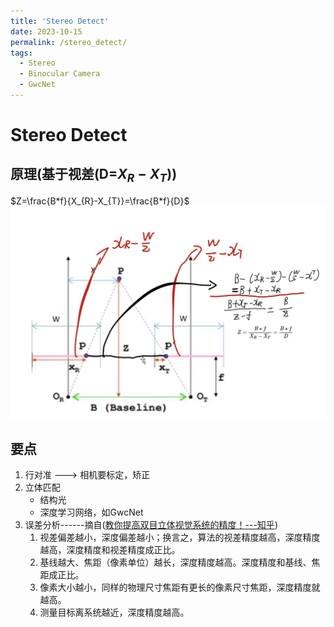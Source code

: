 ```yaml
---
title: 'Stereo Detect'
date: 2023-10-15
permalink: /stereo_detect/
tags:
  - Stereo
  - Binocular Camera
  - GwcNet
---
```



# Stereo Detect

## 原理(基于视差(D=$X_{R}-X_{T}$))
$Z=\frac{B*f}{X_{R}-X_{T}}=\frac{B*f}{D}$
![principle](../images/2023-10-15/principle.png)

## 要点
1. 行对准  --->  相机要标定，矫正 
2. 立体匹配 
    - 结构光
    - 深度学习网络，如GwcNet
3. 误差分析------摘自([教你提高双目立体视觉系统的精度！---知乎](https://zhuanlan.zhihu.com/p/160946661))
    1. 视差偏差越小，深度偏差越小；换言之，算法的视差精度越高，深度精度越高，深度精度和视差精度成正比。
    2. 基线越大、焦距（像素单位）越长，深度精度越高。深度精度和基线、焦距成正比。
    3. 像素大小越小，同样的物理尺寸焦距有更长的像素尺寸焦距，深度精度就越高。
    4. 测量目标离系统越近，深度精度越高。